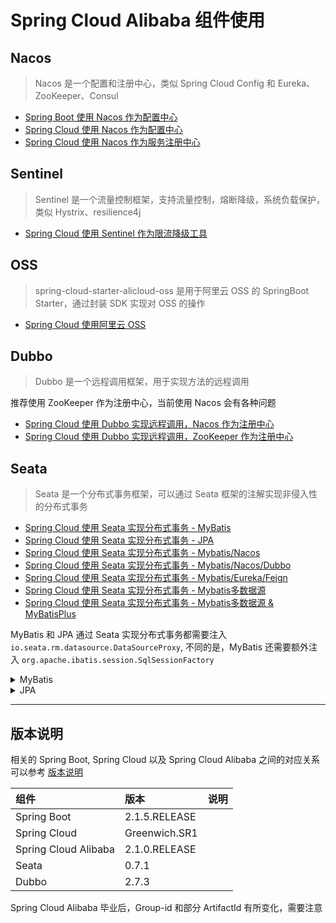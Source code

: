 # Spring Cloud Alibaba 组件使用

## Nacos

> Nacos 是一个配置和注册中心，类似 Spring Cloud Config 和 Eureka、ZooKeeper、Consul

- [Spring Boot 使用 Nacos 作为配置中心](./boot-config/README.md)
- [Spring Cloud 使用 Nacos 作为配置中心](./cloud-config/README.md)
- [Spring Cloud 使用 Nacos 作为服务注册中心](./cloud-discovery/README.md)

## Sentinel 

> Sentinel 是一个流量控制框架，支持流量控制，熔断降级，系统负载保护，类似 Hystrix、resilience4j

- [Spring Cloud 使用 Sentinel 作为限流降级工具](./sentinel-nacos-config/README.md)

## OSS 

> spring-cloud-starter-alicloud-oss 是用于阿里云 OSS 的 SpringBoot Starter，通过封装 SDK 实现对 OSS 的操作

- [Spring Cloud 使用阿里云 OSS](./cloud-oss/README.md)

## Dubbo

> Dubbo 是一个远程调用框架，用于实现方法的远程调用

推荐使用 ZooKeeper 作为注册中心，当前使用 Nacos 会有各种问题

- [Spring Cloud 使用 Dubbo 实现远程调用，Nacos 作为注册中心](./cloud-dubbo-nacos/README.md)
- [Spring Cloud 使用 Dubbo 实现远程调用，ZooKeeper 作为注册中心](./cloud-dubbo-zk/README.md)

## Seata 

> Seata 是一个分布式事务框架，可以通过 Seata 框架的注解实现非侵入性的分布式事务

- [Spring Cloud 使用 Seata 实现分布式事务 - MyBatis](./cloud-seata-mybatis/README.md)
- [Spring Cloud 使用 Seata 实现分布式事务 - JPA](./cloud-seata-jpa/README.md)
- [Spring Cloud 使用 Seata 实现分布式事务 - Mybatis/Nacos](./cloud-seata-nacos/README.md)
- [Spring Cloud 使用 Seata 实现分布式事务 - Mybatis/Nacos/Dubbo](./cloud-seata-dubbo-nacos/README.md)
- [Spring Cloud 使用 Seata 实现分布式事务 - Mybatis/Eureka/Feign](./cloud-seata-eureka/README.md)
- [Spring Cloud 使用 Seata 实现分布式事务 - Mybatis多数据源](./cloud-seata-multi-datasource/README.md)
- [Spring Cloud 使用 Seata 实现分布式事务 - Mybatis多数据源 & MyBatisPlus](./cloud-seata-multi-datasource-mybatis-plus/README.md)

MyBatis 和 JPA 通过 Seata 实现分布式事务都需要注入 `io.seata.rm.datasource.DataSourceProxy`, 不同的是，MyBatis 还需要额外注入 `org.apache.ibatis.session.SqlSessionFactory`

<details>
<summary>MyBatis</summary>

```java
@Configuration
public class DataSourceProxyConfig {

    @Bean
    @ConfigurationProperties(prefix = "spring.datasource")
    public DataSource dataSource() {
        return new DruidDataSource();
    }

    @Bean
    public DataSourceProxy dataSourceProxy(DataSource dataSource) {
        return new DataSourceProxy(dataSource);
    }

    @Bean
    public SqlSessionFactory sqlSessionFactoryBean(DataSourceProxy dataSourceProxy) throws Exception {
        SqlSessionFactoryBean sqlSessionFactoryBean = new SqlSessionFactoryBean();
        sqlSessionFactoryBean.setDataSource(dataSourceProxy);
        return sqlSessionFactoryBean.getObject();
    }
}
```
</details>


<details>
<summary>JPA</summary>

```java
@Configuration
public class DataSourceProxyConfig {

    @Bean
    @ConfigurationProperties(prefix = "spring.datasource")
    public DruidDataSource druidDataSource() {
        return new DruidDataSource();
    }

    @Primary
    @Bean
    public DataSourceProxy dataSource(DruidDataSource druidDataSource) {
        return new DataSourceProxy(druidDataSource);
    }

}
```

</details>

------------------

## 版本说明 

相关的 Spring Boot, Spring Cloud 以及 Spring Cloud Alibaba 之间的对应关系可以参考 [版本说明](https://github.com/spring-cloud-incubator/spring-cloud-alibaba/wiki/%E7%89%88%E6%9C%AC%E8%AF%B4%E6%98%8E)

| 组件 | 版本 | 说明|
|:----|:-----|:----|
|Spring Boot |2.1.5.RELEASE||
|Spring Cloud |Greenwich.SR1||
|Spring Cloud Alibaba |2.1.0.RELEASE|| 
|Seata |0.7.1||
|Dubbo |2.7.3||

Spring Cloud Alibaba 毕业后，Group-id 和部分 ArtifactId 有所变化，需要注意